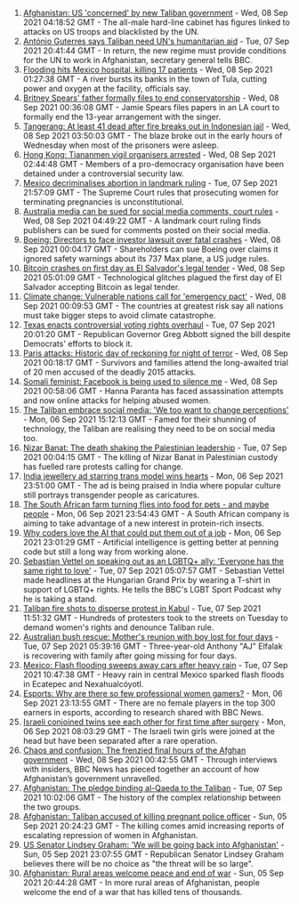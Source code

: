 1. [Afghanistan: US 'concerned' by new Taliban government](https://www.bbc.co.uk/news/world-asia-58484155?at_medium=RSS&at_campaign=KARANGA) - Wed, 08 Sep 2021 04:18:52 GMT - The all-male hard-line cabinet has figures linked to attacks on US troops and blacklisted by the UN.
2. [António Guterres says Taliban need UN's humanitarian aid](https://www.bbc.co.uk/news/world-us-canada-58482840?at_medium=RSS&at_campaign=KARANGA) - Tue, 07 Sep 2021 20:41:44 GMT - In return, the new regime must provide conditions for the UN to work in Afghanistan, secretary general tells BBC.
3. [Flooding hits Mexico hospital, killing 17 patients](https://www.bbc.co.uk/news/world-latin-america-58482986?at_medium=RSS&at_campaign=KARANGA) - Wed, 08 Sep 2021 01:27:38 GMT - A river bursts its banks in the town of Tula, cutting power and oxygen at the facility, officials say.
4. [Britney Spears' father formally files to end conservatorship](https://www.bbc.co.uk/news/world-us-canada-58483461?at_medium=RSS&at_campaign=KARANGA) - Wed, 08 Sep 2021 00:36:08 GMT - Jamie Spears files papers in an LA court to formally end the 13-year arrangement with the singer.
5. [Tangerang: At least 41 dead after fire breaks out in Indonesian jail](https://www.bbc.co.uk/news/world-asia-58483850?at_medium=RSS&at_campaign=KARANGA) - Wed, 08 Sep 2021 03:50:03 GMT - The blaze broke out in the early hours of Wednesday when most of the prisoners were asleep.
6. [Hong Kong: Tiananmen vigil organisers arrested](https://www.bbc.co.uk/news/world-asia-58483848?at_medium=RSS&at_campaign=KARANGA) - Wed, 08 Sep 2021 02:44:48 GMT - Members of a pro-democracy organisation have been detained under a controversial security law.
7. [Mexico decriminalises abortion in landmark ruling](https://www.bbc.co.uk/news/world-latin-america-58482850?at_medium=RSS&at_campaign=KARANGA) - Tue, 07 Sep 2021 21:57:09 GMT - The Supreme Court rules that prosecuting women for terminating pregnancies is unconstitutional.
8. [Australia media can be sued for social media comments, court rules](https://www.bbc.co.uk/news/world-australia-58484205?at_medium=RSS&at_campaign=KARANGA) - Wed, 08 Sep 2021 04:49:22 GMT - A landmark court ruling finds publishers can be sued for comments posted on their social media.
9. [Boeing: Directors to face investor lawsuit over fatal crashes](https://www.bbc.co.uk/news/business-58483150?at_medium=RSS&at_campaign=KARANGA) - Wed, 08 Sep 2021 00:04:17 GMT - Shareholders can sue Boeing over claims it ignored safety warnings about its 737 Max plane, a US judge rules.
10. [Bitcoin crashes on first day as El Salvador's legal tender](https://www.bbc.co.uk/news/business-58459098?at_medium=RSS&at_campaign=KARANGA) - Wed, 08 Sep 2021 05:01:09 GMT - Technological glitches plagued the first day of El Salvador accepting Bitcoin as legal tender.
11. [Climate change: Vulnerable nations call for 'emergency pact'](https://www.bbc.co.uk/news/science-environment-58477926?at_medium=RSS&at_campaign=KARANGA) - Wed, 08 Sep 2021 00:09:53 GMT - The countries at greatest risk say all nations must take bigger steps to avoid climate catastrophe.
12. [Texas enacts controversial voting rights overhaul](https://www.bbc.co.uk/news/world-us-canada-58404050?at_medium=RSS&at_campaign=KARANGA) - Tue, 07 Sep 2021 20:01:20 GMT - Republican Governor Greg Abbott signed the bill despite Democrats' efforts to block it.
13. [Paris attacks: Historic day of reckoning for night of terror](https://www.bbc.co.uk/news/world-europe-58472506?at_medium=RSS&at_campaign=KARANGA) - Wed, 08 Sep 2021 00:18:17 GMT - Survivors and families attend the long-awaited trial of 20 men accused of the deadly 2015 attacks.
14. [Somali feminist: Facebook is being used to silence me](https://www.bbc.co.uk/news/world-africa-58355603?at_medium=RSS&at_campaign=KARANGA) - Wed, 08 Sep 2021 00:58:06 GMT - Hanna Paranta has faced assassination attempts and now online attacks for helping abused women.
15. [The Taliban embrace social media: 'We too want to change perceptions'](https://www.bbc.co.uk/news/world-asia-58466939?at_medium=RSS&at_campaign=KARANGA) - Mon, 06 Sep 2021 15:12:13 GMT - Famed for their shunning of technology, the Taliban are realising they need to be on social media too.
16. [Nizar Banat: The death shaking the Palestinian leadership](https://www.bbc.co.uk/news/world-middle-east-58400442?at_medium=RSS&at_campaign=KARANGA) - Tue, 07 Sep 2021 00:04:15 GMT - The killing of Nizar Banat in Palestinian custody has fuelled rare protests calling for change.
17. [India jewellery ad starring trans model wins hearts](https://www.bbc.co.uk/news/world-asia-india-58449746?at_medium=RSS&at_campaign=KARANGA) - Mon, 06 Sep 2021 23:51:00 GMT - The ad is being praised in India where popular culture still portrays transgender people as caricatures.
18. [The South African farm turning flies into food for pets - and maybe people](https://www.bbc.co.uk/news/world-africa-58384761?at_medium=RSS&at_campaign=KARANGA) - Mon, 06 Sep 2021 23:54:43 GMT - A South African company is aiming to take advantage of a new interest in protein-rich insects.
19. [Why coders love the AI that could put them out of a job](https://www.bbc.co.uk/news/business-57914432?at_medium=RSS&at_campaign=KARANGA) - Mon, 06 Sep 2021 23:01:29 GMT - Artificial intelligence is getting better at penning code but still a long way from working alone.
20. [Sebastian Vettel on speaking out as an LGBTQ+ ally: 'Everyone has the same right to love'](https://www.bbc.co.uk/sport/formula1/58453220?at_medium=RSS&at_campaign=KARANGA) - Tue, 07 Sep 2021 05:07:57 GMT - Sebastian Vettel made headlines at the Hungarian Grand Prix by wearing a T-shirt in support of LGBTQ+ rights. He tells the BBC's LGBT Sport Podcast why he is taking a stand.
21. [Taliban fire shots to disperse protest in Kabul](https://www.bbc.co.uk/news/world-asia-58476890?at_medium=RSS&at_campaign=KARANGA) - Tue, 07 Sep 2021 11:51:32 GMT - Hundreds of protesters took to the streets on Tuesday to demand women's rights and denounce Taliban rule.
22. [Australian bush rescue: Mother's reunion with boy lost for four days](https://www.bbc.co.uk/news/world-australia-58472030?at_medium=RSS&at_campaign=KARANGA) - Tue, 07 Sep 2021 05:39:16 GMT - Three-year-old Anthony "AJ" Elfalak is recovering with family after going missing for four days.
23. [Mexico: Flash flooding sweeps away cars after heavy rain](https://www.bbc.co.uk/news/world-latin-america-58476138?at_medium=RSS&at_campaign=KARANGA) - Tue, 07 Sep 2021 10:47:38 GMT - Heavy rain in central Mexico sparked flash floods in Ecatepec and Nexahualcóyotl.
24. [Esports: Why are there so few professional women gamers?](https://www.bbc.co.uk/news/technology-58466374?at_medium=RSS&at_campaign=KARANGA) - Mon, 06 Sep 2021 23:13:55 GMT - There are no female players in the top 300 earners in esports, according to research shared with BBC News.
25. [Israeli conjoined twins see each other for first time after surgery](https://www.bbc.co.uk/news/world-middle-east-58460842?at_medium=RSS&at_campaign=KARANGA) - Mon, 06 Sep 2021 08:03:29 GMT - The Israeli twin girls were joined at the head but have been separated after a rare operation.
26. [Chaos and confusion: The frenzied final hours of the Afghan government](https://www.bbc.co.uk/news/world-asia-58477131?at_medium=RSS&at_campaign=KARANGA) - Wed, 08 Sep 2021 00:42:55 GMT - Through interviews with insiders, BBC News has pieced together an account of how Afghanistan’s government unravelled.
27. [Afghanistan: The pledge binding al-Qaeda to the Taliban](https://www.bbc.co.uk/news/world-asia-58473574?at_medium=RSS&at_campaign=KARANGA) - Tue, 07 Sep 2021 10:02:06 GMT - The history of the complex relationship between the two groups.
28. [Afghanistan: Taliban accused of killing pregnant police officer](https://www.bbc.co.uk/news/world-asia-58455826?at_medium=RSS&at_campaign=KARANGA) - Sun, 05 Sep 2021 20:24:23 GMT - The killing comes amid increasing reports of escalating repression of women in Afghanistan.
29. [US Senator Lindsey Graham: 'We will be going back into Afghanistan'](https://www.bbc.co.uk/news/world-us-canada-58456953?at_medium=RSS&at_campaign=KARANGA) - Sun, 05 Sep 2021 23:07:55 GMT - Republican Senator Lindsey Graham believes there will be no choice as "the threat will be so large".
30. [Afghanistan: Rural areas welcome peace and end of war](https://www.bbc.co.uk/news/world-asia-58456955?at_medium=RSS&at_campaign=KARANGA) - Sun, 05 Sep 2021 20:44:28 GMT - In more rural areas of Afghanistan, people welcome the end of a war that has killed tens of thousands.

